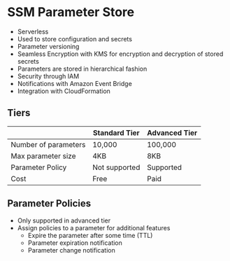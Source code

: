 # SSM Parameter Store
- Serverless
- Used to store configuration and secrets
- Parameter versioning
- Seamless Encryption with KMS for encryption and decryption of stored secrets
- Parameters are stored in hierarchical fashion
- Security through IAM
- Notifications with Amazon Event Bridge
- Integration with CloudFormation

## Tiers

|   | Standard Tier  | Advanced Tier  |
|---|---|---|
| Number of parameters  |  10,000 | 100,000  |
| Max parameter size  |  4KB | 8KB  |
|  Parameter Policy | Not supported  | Supported  |
|  Cost | Free  |  Paid |

## Parameter Policies
- Only supported in advanced tier
- Assign policies to a parameter for additional features
  - Expire the parameter after some time (TTL)
  - Parameter expiration notification
  - Parameter change notification